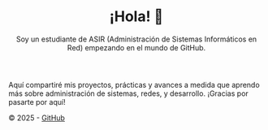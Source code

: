 <!DOCTYPE html>
<html lang="es">
<head>
  <meta charset="UTF-8" />
  <meta name="viewport" content="width=device-width, initial-scale=1.0"/>
  <title>Bienvenido a mi GitHub</title>
 
</head>
<body>
  <header>
    <h1>¡Hola! 👋</h1>
    <p>Soy un estudiante de ASIR (Administración de Sistemas Informáticos en Red) empezando en el mundo de GitHub.</p>
  </header>

  <p>
    Aquí compartiré mis proyectos, prácticas y avances a medida que aprendo más sobre administración de sistemas, redes, y desarrollo. ¡Gracias por pasarte por aquí!
  </p>

  <footer>
    © 2025 - <a href="https://github.com/SalvadorBL2">GitHub</a>
  </footer>
</body>
</html>
